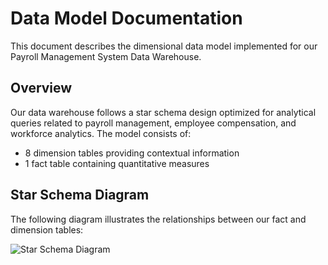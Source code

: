 # Data Model Documentation

This document describes the dimensional data model implemented for our Payroll Management System Data Warehouse.

## Overview

Our data warehouse follows a star schema design optimized for analytical queries related to payroll management, employee compensation, and workforce analytics. The model consists of:

- 8 dimension tables providing contextual information
- 1 fact table containing quantitative measures

## Star Schema Diagram

The following diagram illustrates the relationships between our fact and dimension tables:

![Star Schema Diagram](./images/architecture_diagram.png)
